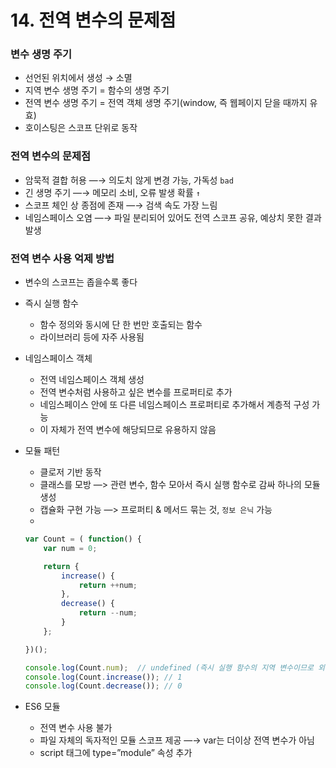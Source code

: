#  14. 전역 변수의 문제점

### 변수 생명 주기

- 선언된 위치에서 생성 → 소멸
- 지역 변수 생명 주기 = 함수의 생명 주기
- 전역 변수 생명 주기 = 전역 객체 생명 주기(window, 즉 웹페이지 닫을 때까지 유효)
- 호이스팅은 스코프 단위로 동작

### 전역 변수의 문제점

- 암묵적 결합 허용 —→ 의도치 않게 변경 가능, 가독성 `bad`
- 긴 생명 주기 —→ 메모리 소비, 오류 발생 확률 `↑`
- 스코프 체인 상 종점에 존재 —→ 검색 속도 가장 느림
- 네임스페이스 오염 —→ 파일 분리되어 있어도 전역 스코프 공유, 예상치 못한 결과 발생

### 전역 변수 사용 억제 방법

- 변수의 스코프는 좁을수록 좋다
- 즉시 실행 함수
    - 함수 정의와 동시에 단 한 번만 호출되는 함수
    - 라이브러리 등에 자주 사용됨
- 네임스페이스 객체
    - 전역 네임스페이스 객체 생성
    - 전역 변수처럼 사용하고 싶은 변수를 프로퍼티로 추가
    - 네임스페이스 안에 또 다른 네임스페이스 프로퍼티로 추가해서 계층적 구성 가능
    - 이 자체가 전역 변수에 해당되므로 유용하지 않음
- 모듈 패턴
    - 클로저 기반 동작
    - 클래스를 모방 —> 관련 변수, 함수 모아서 즉시 실행 함수로 감싸 하나의 모듈 생성
    - 캡슐화 구현 가능 —> 프로퍼티 & 메서드 묶는 것, `정보 은닉` 가능
    - 
    
    ```jsx
    var Count = ( function() {
    	var num = 0;
    
    	return {
    		increase() {
    			return ++num;
    		},
    		decrease() {
    			return --num;
    		}
    	};
    
    })();
    
    console.log(Count.num);  // undefined (즉시 실행 함수의 지역 변수이므로 외부에서 사용 불가능)
    console.log(Count.increase()); // 1
    console.log(Count.decrease()); // 0
    ```
    
- ES6 모듈
    - 전역 변수 사용 불가
    - 파일 자체의 독자적인 모듈 스코프 제공 —→ var는 더이상 전역 변수가 아님
    - script 태그에 type=”module” 속성 추가
